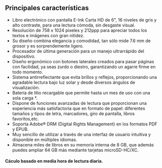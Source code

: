 ## Principales características

- Libro electrónico con pantalla E-Ink Carta HD de 6", 16 niveles de gris y alto contraste, para una lectura cómoda, sin desgaste visual.
- Resolución de 758 x 1024 pixeles y 212ppp para apreciar todos los textos e imágenes con gran nitidez.
- Su diseño combina elegancia y comodidad, tan sólo mide 7.6 mm de grosor y es sorprendemente ligero.
- Procesador de última generación para un manejo ultrarrápido del dispositivo.
- Diseño ergonómico con botones laterales creados para pasar páginas con facilidad, ya seas zurdo o diestro, garantizando un agarre firme en todo momento.
- Sistema antirreflectante que evita brillos y reflejos, proporcionando una agradable lectura bajo luz solar y desde diversos ángulos de visualización.
- Batería de litio recargable que permite hasta un mes de uso con una sola carga *.
- Dispone de funciones avanzadas de lectura que proporcionan una experiencia más satisfactoria que en formato de papel: diferentes tamaños y tipos de letra, marcadores, giro de pantalla, libros favoritos,etc.
- Soporta Adobe® DRM (Digital Rights Management) en los formatos PDF y EPUB.
- Muy sencillo de utilizar a través de una interfaz de usuario intuitiva y disponible en múltiples idiomas.
- Almacena miles de libros en su memoria interna de 8 GB, que además puedes ampliar 64 GB más mediante tarjetas microSD-HC/XC.

#### Cáculo basado en media hora de lectura diaria.
